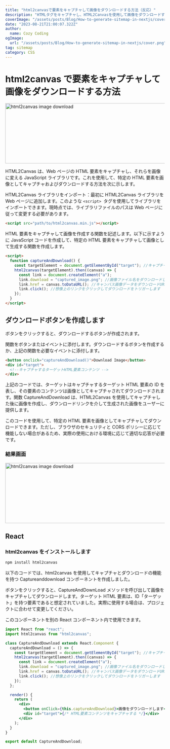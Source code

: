 ```yaml
---
title: "html2canvasで要素をキャプチャして画像をダウンロードする方法（反応）"
description: "HTMLタグをキャプチャし、HTML2Canvasを使用して画像をダウンロードする方法を共有します。"
coverImage: "/assets/posts/Blog/How-to-generate-sitemap-in-nextjs/cover.png"
date: "2023-08-21T21:00:07.322Z"
author:
  name: Cozy Coding
ogImage:
  url: "/assets/posts/Blog/How-to-generate-sitemap-in-nextjs/cover.png"
tag: sitemap
category: CSS
---
```


# html2canvas で要素をキャプチャして画像をダウンロードする方法

<Image width="846" height="190"  alt="html2canvas image download" src="/assets/posts/CSS/How-to-capture-an-element-with-html2canvas-and-download-an-image/2.gif" />

<GoogleAd/>

HTML2Canvas は、Web ページの HTML 要素をキャプチャし、それらを画像に変える JavaScript ライブラリです。これを使用して、特定の HTML 要素を画像としてキャプチャおよびダウンロードする方法を次に示します。

HTML2Canvas ライブラリをインポート：最初に HTML2Canvas ライブラリを Web ページに追加します。このような `<script> `タグを使用してライブラリをインポートできます。現時点では、ライブラリファイルのパスは Web ページに従って変更する必要があります。

```html
<script src="path/to/html2canvas.min.js"></script>
```

HTML 要素をキャプチャして画像を作成する関数を記述します。以下に示すように JavaScript コードを作成して、特定の HTML 要素をキャプチャして画像として生成する関数を作成します。

```html
<script>
  function captureAndDownload() {
    const targetElement = document.getElementById("target"); //キャプチャするHTML要素を選択します
    html2canvas(targetElement).then((canvas) => {
      const link = document.createElement("a");
      link.download = "captured_image.png"; //画像ファイル名をダウンロードして設定します
      link.href = canvas.toDataURL(); //キャンバス画像データをダウンロードURLとして設定します
      link.click(); //想像上のリンクをクリックしてダウンロードをトリガーします
    });
  }
</script>
```

<GoogleAd/>

## ダウンロードボタンを作成します

ボタンをクリックすると、ダウンロードするボタンが作成されます。

関数をボタンまたはイベントに添付します。ダウンロードするボタンを作成するか、上記の関数を必要なイベントに添付します。

```html
<button onclick="captureAndDownload()">Download Image</button>
<div id="target">
  <!--キャプチャするターゲットHTML要素コンテンツ -->
</div>
```

上記のコードでは、ターゲットはキャプチャするターゲット HTML 要素の ID を表し、その要素のコンテンツは画像としてキャプチャされてダウンロードされます。関数 CaptureAndDownload は、HTML2Canvas を使用してキャプチャした後に画像を作成し、ダウンロードリンクを介して生成された画像をユーザーに提供します。

このコードを使用して、特定の HTML 要素を画像としてキャプチャしてダウンロードできます。ただし、ブラウザのセキュリティと CORS ポリシーに応じて機能しない場合があるため、実際の使用における環境に応じて適切な応答が必要です。

### 結果画面

<Image width="846" height="190"  alt="html2canvas image download" src="/assets/posts/CSS/How-to-capture-an-element-with-html2canvas-and-download-an-image/1.png" />

## React

### html2canvas をインストールします

```bash
npm install html2canvas
```

以下のコードでは、html2canvas を使用してキャプチャとダウンロードの機能を持つ Captureanddownload コンポーネントを作成しました。

ボタンをクリックすると、CaptureAndDownLoad メソッドを呼び出して画像をキャプチャしてダウンロードします。ターゲット HTML 要素は、ID「ターゲット」を持つ要素であると想定されていました。実際に使用する場合は、プロジェクトに合わせて変更してください。

このコンポーネントを別の React コンポーネント内で使用できます。

```jsx
import React from "react";
import html2canvas from "html2canvas";

class CaptureAndDownload extends React.Component {
  captureAndDownload = () => {
    const targetElement = document.getElementById("target"); //キャプチャするHTML要素を選択します
    html2canvas(targetElement).then((canvas) => {
      const link = document.createElement("a");
      link.download = "captured_image.png"; //画像ファイル名をダウンロードして設定します
      link.href = canvas.toDataURL(); //キャンバス画像データをダウンロードURLとして設定します
      link.click(); //想像上のリンクをクリックしてダウンロードをトリガーします
    });
  };

  render() {
    return (
      <div>
        <button onClick={this.captureAndDownload}>画像をダウンロードします</button>
        <div id="target">{/* HTML要素コンテンツをキャプチャする */}</div>
      </div>
    );
  }
}

export default CaptureAndDownload;
```
